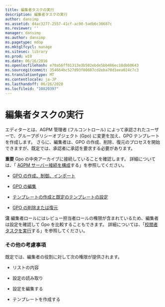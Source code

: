 ```yaml
---
title: 編集者タスクの実行
description: 編集者タスクの実行
author: dansimp
ms.assetid: d4ac3277-2557-41cf-ac90-5adb6c30687c
ms.reviewer: ''
manager: dansimp
ms.author: dansimp
ms.pagetype: mdop
ms.mktglfcycl: manage
ms.sitesec: library
ms.prod: w10
ms.date: 06/16/2016
ms.openlocfilehash: e70a56ff01313e3b502ebde5bb486ec18db60643
ms.sourcegitcommit: 354664bc527d93f80687cd2eba70d1eea024c7c3
ms.translationtype: MT
ms.contentlocale: ja-JP
ms.lasthandoff: 06/26/2020
ms.locfileid: "10820397"
---
```

# 編集者タスクの実行


エディターとは、AGPM 管理者 (フルコントロール) によって承認されたユーザーで、グループポリシーオブジェクト (Gpo) に変更を加え、GPO テンプレートを作成します。 さらに、編集者は、GPO の作成、削除、復元のプロセスを開始できますが、既定では、承認者に承認を要求する必要があります。

**重要** Gpo の中央アーカイブに接続していることを確認します。 詳細については、「 [AGPM サーバー接続を構成](configure-an-agpm-server-connection-reviewer-agpm30ops.md)する」を参照してください。

 

-   [GPO の作成、制御、インポート](creating-controlling-or-importing-a-gpo-agpm30ops.md)

-   [GPO の編集](editing-a-gpo-agpm30ops.md)

-   [テンプレートの作成と既定のテンプレートの設定](creating-a-template-and-setting-a-default-template-agpm30ops.md)

-   [GPO の削除または復元](deleting-or-restoring-a-gpo-agpm30ops.md)

**注** 編集者ロールにはレビュー担当者ロールの権限が含まれているため、編集者は設定を確認して Gpo を比較することもできます。 詳細については、「[校閲者タスクを実行](performing-reviewer-tasks-agpm30ops.md)する」を参照してください。

 

### その他の考慮事項

既定では、編集者の役割に対して次の権限が提供されます。

-   リストの内容

-   設定の読み取り

-   設定を編集する

-   テンプレートを作成する

 

 





